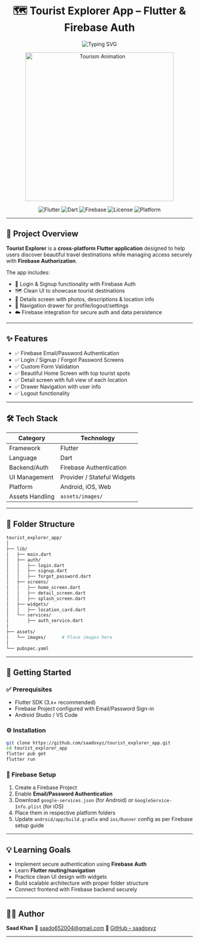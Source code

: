 

<h1 align="center"><strong>🗺️ Tourist Explorer App – Flutter & Firebase Auth</strong></h1>

<div align="center">
  <img src="https://readme-typing-svg.herokuapp.com?font=Fira+Code&pause=1000&color=7F5AF0&center=true&vCenter=true&width=600&lines=Flutter+Tourist+Guide+App+with+Login;Discover+Places+%7C+Secure+Access+%7C+Beautiful+UI;Powered+by+Dart+%2B+Firebase+Auth" alt="Typing SVG" />
</div>

<p align="center">
  <img src="https://cdn.dribbble.com/users/14268/screenshots/14400987/media/506383f6c68df63c1cdd5ae8b1859f36.gif" width="400" alt="Tourism Animation" />
</p>

<div align="center">

![Flutter](https://img.shields.io/badge/Flutter-%2302569B.svg?style=for-the-badge\&logo=flutter\&logoColor=white)
![Dart](https://img.shields.io/badge/Dart-%230175C2.svg?style=for-the-badge\&logo=dart\&logoColor=white)
![Firebase](https://img.shields.io/badge/Firebase-Auth-yellow?style=for-the-badge\&logo=firebase)
![License](https://img.shields.io/badge/License-MIT-lightgrey?style=for-the-badge)
![Platform](https://img.shields.io/badge/Platform-Android%20%7C%20iOS%20%7C%20Web-blue?style=for-the-badge)

</div>

---

## 📌 Project Overview

**Tourist Explorer** is a **cross-platform Flutter application** designed to help users discover beautiful travel destinations while managing access securely with **Firebase Authorization**.

The app includes:

* 🔐 Login & Signup functionality with Firebase Auth
* 🗺️ Clean UI to showcase tourist destinations
* 🌄 Details screen with photos, descriptions & location info
* 🧭 Navigation drawer for profile/logout/settings
* ☁️ Firebase integration for secure auth and data persistence

---

## ✨ Features

* ✅ Firebase Email/Password Authentication
* ✅ Login / Signup / Forgot Password Screens
* ✅ Custom Form Validation
* ✅ Beautiful Home Screen with top tourist spots
* ✅ Detail screen with full view of each location
* ✅ Drawer Navigation with user info
* ✅ Logout functionality

---

## 🛠️ Tech Stack

| Category        | Technology                  |
| --------------- | --------------------------- |
| Framework       | Flutter                     |
| Language        | Dart                        |
| Backend/Auth    | Firebase Authentication     |
| UI Management   | Provider / Stateful Widgets |
| Platform        | Android, iOS, Web           |
| Assets Handling | `assets/images/`            |

---

## 🧱 Folder Structure

```bash
tourist_explorer_app/
│
├── lib/
│   ├── main.dart
│   ├── auth/
│   │   ├── login.dart
│   │   ├── signup.dart
│   │   ├── forgot_password.dart
│   ├── screens/
│   │   ├── home_screen.dart
│   │   ├── detail_screen.dart
│   │   ├── splash_screen.dart
│   ├── widgets/
│   │   ├── location_card.dart
│   └── services/
│       ├── auth_service.dart
│
├── assets/
│   └── images/      # Place images here
│
└── pubspec.yaml
```

---

## 🚀 Getting Started

### ✅ Prerequisites

* Flutter SDK (3.x+ recommended)
* Firebase Project configured with Email/Password Sign-in
* Android Studio / VS Code

### ⚙️ Installation

```bash
git clone https://github.com/saadoxyz/tourist_explorer_app.git
cd tourist_explorer_app
flutter pub get
flutter run
```

### 🔐 Firebase Setup

1. Create a Firebase Project
2. Enable **Email/Password Authentication**
3. Download `google-services.json` (for Android) or `GoogleService-Info.plist` (for iOS)
4. Place them in respective platform folders
5. Update `android/app/build.gradle` and `ios/Runner` config as per Firebase setup guide

---

## 💡 Learning Goals

* Implement secure authentication using **Firebase Auth**
* Learn **Flutter routing/navigation**
* Practice clean UI design with widgets
* Build scalable architecture with proper folder structure
* Connect frontend with Firebase backend securely

---


## 🙋‍♂️ Author

**Saad Khan**
📧 [saado652004@gmail.com](mailto:saado652004@gmail.com)
🔗 [GitHub – saadoxyz](https://github.com/saadoxyz)

---

